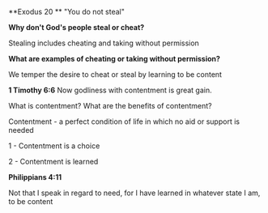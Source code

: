 **Exodus 20 **
"You do not steal"

**Why don't God's people steal or cheat?**

Stealing includes cheating and taking without permission

**What are examples of cheating or taking without permission?**

We temper the desire to cheat or steal by learning to be content

**1 Timothy 6:6**
Now godliness with contentment is great gain.

What is contentment? What are the benefits of contentment?

Contentment - a perfect condition of life in which no aid or support is needed

1 - Contentment is a choice

2 - Contentment is learned

**Philippians 4:11**

Not that I speak in regard to need, for I have learned in whatever state I am, to be content